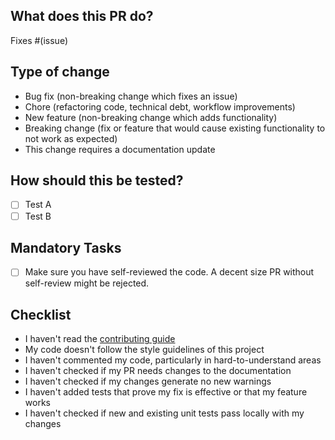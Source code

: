 ## What does this PR do?

<!-- Please include a summary of the change and which issue is fixed. Please also include relevant motivation and context. List any dependencies that are required for this change. -->

Fixes #(issue)

<!-- Please provide a Video and ScreenShots for visual changes to speed up reviews -->

## Type of change

<!-- Please delete bullets that are not relevant. -->

- Bug fix (non-breaking change which fixes an issue)
- Chore (refactoring code, technical debt, workflow improvements)
- New feature (non-breaking change which adds functionality)
- Breaking change (fix or feature that would cause existing functionality to not work as expected)
- This change requires a documentation update

## How should this be tested?

<!-- Please describe the tests that you ran to verify your changes. Provide instructions so we can reproduce. Please also list any relevant details for your test configuration -->

- [ ] Test A
- [ ] Test B

## Mandatory Tasks

- [ ] Make sure you have self-reviewed the code. A decent size PR without self-review might be rejected.

## Checklist

<!-- Please remove all the irrelevant bullets to your PR -->

- I haven't read the [contributing guide](https://github.com/shahidafridi23/hardware-mart/blob/main/CONTRIBUTING.md)
- My code doesn't follow the style guidelines of this project
- I haven't commented my code, particularly in hard-to-understand areas
- I haven't checked if my PR needs changes to the documentation
- I haven't checked if my changes generate no new warnings
- I haven't added tests that prove my fix is effective or that my feature works
- I haven't checked if new and existing unit tests pass locally with my changes
